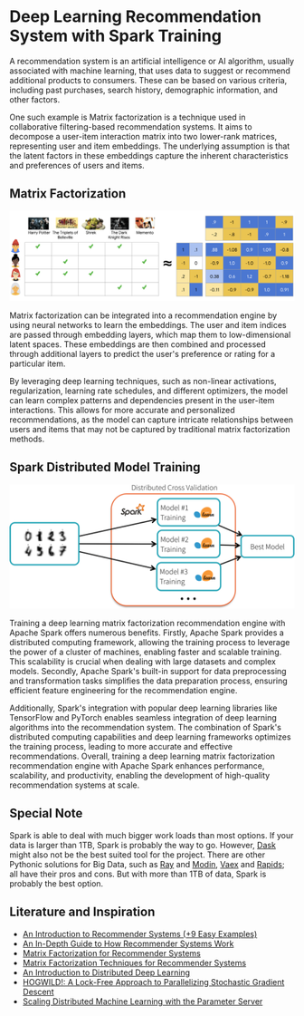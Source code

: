 # Deep Learning Recommendation System with Spark Training
A recommendation system is an artificial intelligence or AI algorithm, usually associated with
machine learning, that uses data to suggest or recommend additional products to consumers.
These can be based on various criteria, including past purchases, search history, demographic
information, and other factors.

One such example is Matrix factorization is a technique used in collaborative filtering-based recommendation systems.
It aims to decompose a user-item interaction matrix into two lower-rank matrices, representing
user and item embeddings. The underlying assumption is that the latent factors in these embeddings
capture the inherent characteristics and preferences of users and items.


## Matrix Factorization
![My Image](img/MF.png)

 Matrix factorization can be integrated into a recommendation engine by using neural networks to learn the embeddings.
 The user and item indices are passed through embedding layers, which map them to low-dimensional latent spaces.
 These embeddings are then combined and processed through additional layers to predict the user's preference or
 rating for a particular item.

By leveraging deep learning techniques, such as non-linear activations, regularization, learning rate schedules,
and different optimizers, the model can learn complex patterns and dependencies present in the user-item interactions.
This allows for more accurate and personalized recommendations, as the model can capture intricate relationships
between users and items that may not be captured by traditional matrix factorization methods.


## Spark Distributed Model Training
![My Image](img/spark.png)


Training a deep learning matrix factorization recommendation engine with Apache Spark offers numerous
benefits. Firstly, Apache Spark provides a distributed computing framework, allowing the training
process to leverage the power of a cluster of machines, enabling faster and scalable training. This
scalability is crucial when dealing with large datasets and complex models. Secondly, Apache Spark's
built-in support for data preprocessing and transformation tasks simplifies the data preparation process,
ensuring efficient feature engineering for the recommendation engine.

Additionally, Spark's integration with popular deep learning libraries like TensorFlow and PyTorch
enables seamless integration of deep learning algorithms into the recommendation system. The combination
of Spark's distributed computing capabilities and deep learning frameworks optimizes the training process,
leading to more accurate and effective recommendations.  Overall, training a deep learning matrix
factorization recommendation engine with Apache Spark enhances performance, scalability, and productivity,
enabling the development of high-quality recommendation systems at scale.

## Special Note
Spark is able to deal with much bigger work loads than most options. If your data is larger than 1TB,
Spark is probably the way to go. However, [Dask](https://www.dask.org/) might also not be the best
suited tool for the project. There are other Pythonic solutions for Big Data, such as [Ray](https://www.ray.io/) and
[Modin](https://modin.readthedocs.io/en/stable/), [Vaex](https://vaex.io/) and [Rapids](https://rapids.ai/); all have their
pros and cons. But with more than 1TB of data, Spark is probably the best option.

## Literature and Inspiration
* [An Introduction to Recommender Systems (+9 Easy Examples)](https://www.iteratorshq.com/blog/an-introduction-recommender-systems-9-easy-examples/)
* [An In-Depth Guide to How Recommender Systems Work](https://builtin.com/data-science/recommender-systems)
* [Matrix Factorization for Recommender Systems](https://www.diva-portal.org/smash/get/diva2:633561/FULLTEXT01.pdf)
* [Matrix Factorization Techniques for Recommender Systems](https://www.asc.ohio-state.edu/statistics/dmsl//Koren_2009.pdf)
* [An Introduction to Distributed Deep Learning](http://seba1511.net/dist_blog/)
* [HOGWILD!: A Lock-Free Approach to Parallelizing Stochastic Gradient Descent](https://arxiv.org/pdf/1106.5730.pdf)
* [Scaling Distributed Machine Learning with the Parameter Server](https://www.cs.cmu.edu/~muli/file/parameter_server_osdi14.pdf)
